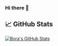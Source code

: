 ### Hi there 👋

## &#x1f4c8; GitHub Stats
<a href="https://github.com/BoraKilicoglu/BoraKilicoglu">
  <img align="center" src="https://github-readme-stats.vercel.app/api?username=BoraKilicoglu&show_icons=true&line_height=27&count_private=true&title_color=ffffff&text_color=c9cacc&icon_color=2bbc8a&bg_color=1d1f21" alt="Bora's GitHub Stats" />
</a>
